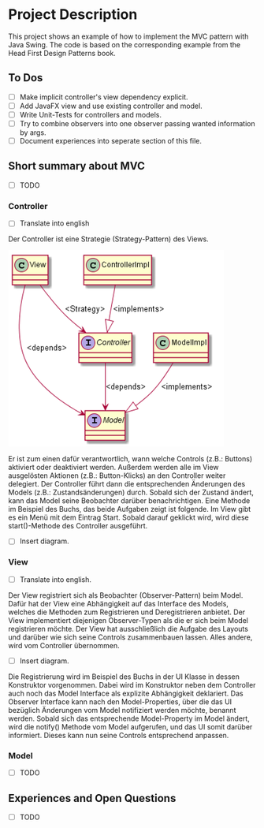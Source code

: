 # Project Description
This project shows an example of how to implement the MVC pattern with Java Swing. The code is based on the corresponding example from the Head First Design Patterns book.

## To Dos
- [ ] Make implicit controller's view dependency explicit.
- [ ] Add JavaFX view and use existing controller and model.
- [ ] Write Unit-Tests for controllers and models.
- [ ] Try to combine observers into one observer passing wanted information by args.
- [ ] Document experiences into seperate section of this file.

## Short summary about MVC

- [ ] TODO

### Controller

- [ ] Translate into english

Der Controller ist eine Strategie (Strategy-Pattern) des Views.

![Controller](/img/controller.png "Controller")

Er ist zum einen dafür verantwortlich, wann welche Controls (z.B.: Buttons) aktiviert oder deaktiviert werden. Außerdem werden alle im View ausgelösten Aktionen (z.B.: Button-Klicks) an den Controller weiter delegiert. Der Controller führt dann die entsprechenden  Änderungen des Models (z.B.: Zustandsänderungen) durch. Sobald sich der Zustand ändert, kann das Model seine Beobachter darüber benachrichtigen. Eine Methode im Beispiel des Buchs, das beide Aufgaben zeigt ist folgende. Im View gibt es ein Menü mit dem Eintrag Start. Sobald darauf geklickt wird, wird diese start()-Methode des Controller ausgeführt.

- [ ] Insert diagram.

### View

- [ ] Translate into english.

Der View registriert sich als Beobachter (Observer-Pattern) beim Model. Dafür hat der View eine Abhängigkeit auf das Interface des Models, welches die Methoden zum Registrieren und Deregistrieren anbietet. Der View implementiert diejenigen Observer-Typen als die er sich beim Model registrieren möchte. Der View hat ausschließlich die Aufgabe des Layouts und darüber wie sich seine Controls zusammenbauen lassen. Alles andere, wird vom Controller übernommen.

- [ ] Insert diagram.

Die Registrierung wird im Beispiel des Buchs in der UI Klasse in dessen Konstruktor vorgenommen. Dabei wird im Konstruktor neben dem Controller auch noch das Model Interface als explizite Abhängigkeit deklariert. Das Observer Interface kann nach den Model-Properties, über die das UI bezüglich Änderungen vom Model notifiziert werden möchte, benannt werden. Sobald sich das entsprechende Model-Property im Model ändert, wird die notify() Methode vom Model aufgerufen, und das UI somit darüber informiert. Dieses kann nun seine Controls entsprechend anpassen.


### Model

- [ ] TODO

## Experiences and Open Questions

- [ ] TODO
